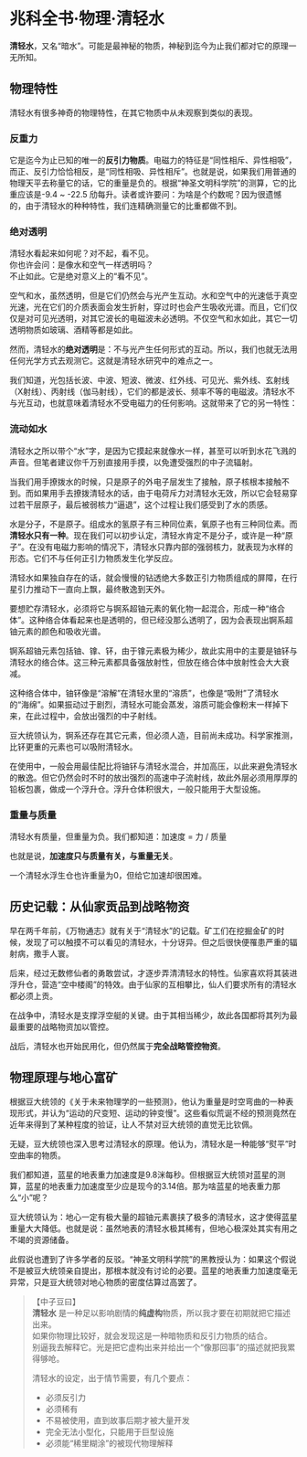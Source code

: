 # 兆科全书·物理·清轻水

**清轻水**，又名“暗水”。可能是最神秘的物质，神秘到迄今为止我们都对它的原理一无所知。

## 物理特性

清轻水有很多神奇的物理特性，在其它物质中从未观察到类似的表现。

### 反重力

它是迄今为止已知的唯一的**反引力物质**。电磁力的特征是“同性相斥、异性相吸”，而正、反引力恰恰相反，是“同性相吸、异性相斥”。也就是说，如果我们用普通的物理天平去称量它的话，它的重量是负的。根据“神圣文明科学院”的测算，它的比重应该是-9.4 ~ -22.5 劤每升。读者或许要问：为啥是个约数呢？因为很遗憾的，由于清轻水的种种特性，我们连精确测量它的比重都做不到。

### 绝对透明

清轻水看起来如何呢？对不起，看不见。  
你也许会问：是像水和空气一样透明吗？   
不止如此。它是绝对意义上的“看不见”。

空气和水，虽然透明，但是它们仍然会与光产生互动。水和空气中的光速低于真空光速，光在它们的介质表面会发生折射，穿过时也会产生吸收光谱。而且，它们仅仅是对可见光透明，对其它波长的电磁波未必透明。不仅空气和水如此，其它一切透明物质如玻璃、酒精等都是如此。

然而，清轻水的**绝对透明**是：不与光产生任何形式的互动。所以，我们也就无法用任何光学方式去观测它。这就是清轻水研究中的难点之一。

我们知道，光包括长波、中波、短波、微波、红外线、可见光、紫外线、玄射线（X射线）、丙射线（伽马射线），它们的都是波长、频率不等的电磁波。清轻水不与光互动，也就意味着清轻水不受电磁力的任何影响。这就带来了它的另一特性：

### 流动如水

清轻水之所以带个“水”字，是因为它摸起来就像水一样，甚至可以听到水花飞溅的声音。但笔者建议你千万别直接用手摸，以免遭受强烈的中子流辐射。

当我们用手撩拨水的时候，只是原子的外电子层发生了接触，原子核根本接触不到。而如果用手去撩拨清轻水的话，由于电荷斥力对清轻水无效，所以它会轻易穿过若干层原子，最后被弱核力“逼退”，这个过程让我们感受到了水的质感。

水是分子，不是原子。组成水的氢原子有三种同位素，氧原子也有三种同位素。而**清轻水只有一种**。现在我们可以初步认定，清轻水肯定不是分子，或许是一种“原子”。在没有电磁力影响的情况下，清轻水只靠内部的强弱核力，就表现为水样的形态。它们不与任何正引力物质发生化学反应。

清轻水如果独自存在的话，就会慢慢的钻透绝大多数正引力物质组成的屏障，在行星引力推动下一直向上飘，最终散逸到天外。

要想贮存清轻水，必须将它与锕系超铀元素的氧化物一起混合，形成一种“络合体”。这种络合体看起来也是透明的，但已经没那么透明了，因为会表现出锕系超铀元素的颜色和吸收光谱。

锕系超铀元素包括铀、镎、钚，由于镎元素极为稀少，故此实用中的主要是铀钚与清轻水的络合体。这三种元素都具备强放射性，但放在络合体中放射性会大大衰减。

这种络合体中，铀钚像是“溶解”在清轻水里的“溶质”，也像是“吸附”了清轻水的“海绵”。如果振动过于剧烈，清轻水可能会蒸发，溶质可能会像粉末一样掉下来，在此过程中，会放出强烈的中子射线。

豆大统领认为，锕系还存在其它元素，但必须人造，目前尚未成功。科学家推测，比钚更重的元素也可以吸附清轻水。

在使用中，一般会用最佳配比将铀钚与清轻水混合，并加高压，以此来避免清轻水的散逸。但它仍然会时不时的放出强烈的高速中子流射线，故此外层必须用厚厚的铅板包裹，做成一个浮升仓。浮升仓体积很大，一般只能用于大型设施。

### 重量与质量

清轻水有质量，但重量为负。我们都知道：加速度 = 力 / 质量

也就是说，**加速度只与质量有关，与重量无关**。

一个清轻水浮生仓也许重量为0，但给它加速却很困难。

## 历史记载：从仙家贡品到战略物资

早在两千年前，《万物通志》就有关于“清轻水”的记载。矿工们在挖掘金矿的时候，发现了可以触摸不可以看见的清轻水，十分讶异。但之后很快便罹患严重的辐射病，撒手人寰。

后来，经过无数修仙者的勇敢尝试，才逐步弄清清轻水的特性。仙家喜欢将其装进浮升仓，营造“空中楼阁”的特效。由于仙家的互相攀比，仙人们要求所有的清轻水都必须上贡。

在战争中，清轻水是支撑浮空艇的关键。由于其相当稀少，故此各国都将其列为最最重要的战略物资加以管控。

战后，清轻水也开始民用化，但仍然属于**完全战略管控物资**。

## 物理原理与地心富矿

根据豆大统领的《关于未来物理学的一些预测》，他认为重量是时空弯曲的一种表现形式，并认为“运动的尺变短、运动的钟变慢”。这些看似荒诞不经的预测竟然在近年来得到了某种程度的验证，让人不禁对豆大统领的直觉无比钦佩。

无疑，豆大统领也深入思考过清轻水的原理。他认为，清轻水是一种能够“熨平”时空曲率的物质。

我们都知道，蓝星的地表重力加速度是9.8洣每秒。但根据豆大统领对蓝星的测算，蓝星的地表重力加速度至少应是现今的3.14倍。那为啥蓝星的地表重力那么“小”呢？

豆大统领认为：地心一定有极大量的超铀元素裹挟了极多的清轻水，这才使得蓝星重量大大降低。也就是说：虽然地表的清轻水极其稀有，但地心极深处其实有用之不竭的资源储备。

此假说也遭到了许多学者的反驳。“神圣文明科学院”的黑教授认为：如果这个假说不是被豆大统领亲自提出，那根本就没有讨论的必要。蓝星的地表重力加速度毫无异常，只是豆大统领对地心物质的密度估算过高罢了。

> 【中子豆曰】  
> **清轻水** 是一种足以影响剧情的**纯虚构**物质，所以我才要在初期就把它描述出来。  
> 如果你物理比较好，就会发现这是一种暗物质和反引力物质的结合。  
> 别逼我去解释它。光是把它虚构出来并给出一个“像那回事”的描述就把我累得够呛。
>
> 清轻水的设定，出于情节需要，有几个要点：
>
> + 必须反引力
> + 必须稀有
> + 不易被使用，直到故事后期才被大量开发
> + 完全无法小型化，只能用于巨型设施
> + 必须能“稀里糊涂”的被现代物理解释